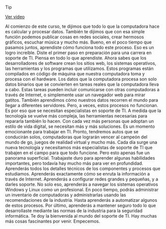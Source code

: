 > [!TIP]  
> [Ver video](https://youtu.be/QwMVbtyolj8)

Al comienzo de este curso, te dijimos que todo lo que la computadora
hace es calcular y procesar datos. También te dijimos que con esa simple función
podemos publicar cosas en redes sociales, crear hermosos gráficos, escuchar música y mucho más. Bueno, en el poco tiempo que pasamos juntos, aprendiste cómo funciona todo este proceso. Eso es un logro increíble. Diste el primer paso en preparación para
una carrera en soporte de TI. Piensa en todo lo que aprendiste. Ahora sabes que los desarrolladores de
software crean los sitios web, los sistemas operativos, las herramientas
y los programas que utilizamos. Estos programas están compilados
en código de máquina que nuestra computadora toma y
procesa con el hardware. Los datos que la computadora procesa
son solo datos binarios que se convierten en tareas reales que
la computadora lleva a cabo. Estas tareas pueden incluir comunicarse con
otras computadoras a través de Internet, o simplemente usar un navegador web
para mirar gatitos. También aprendimos cómo nuestros datos recorren
el mundo para llegar a diferentes servidores. Pero, a veces, estos procesos no funcionan. Es por eso que se necesitan especialistas
en soporte de TI. A medida que la tecnología se
vuelve más compleja, las herramientas necesarias para
repararla también lo hacen. Con cada vez más personas que adoptan
un estilo de vida digital, se necesitan más y más soluciones. Es un momento emocionante para trabajar en TI. Pronto, tendremos autos que se
conducirán solos, computadoras que lograrán vencer al
campeón del mundo de go, juegos de realidad virtual y mucho más. Cada día surge una nueva tecnología y necesitamos más especialistas de soporte de TI
que trabajen en el campo para que todo funcione. Pero esto apenas fue un panorama superficial. Trabajaste duro para aprender algunas habilidades importantes, pero todavía
hay mucho más para ver en profundidad. Aprenderás todos los detalles técnicos de los componentes y procesos que estudiamos. Aprenderás exactamente cómo se enruta
la información a través de Internet. Aprenderás a configurar redes
grandes y pequeñas, y a darles soporte. No solo eso, aprenderás a navegar los sistemas operativos Windows y
Linux como un profesional. En poco tiempo, podrás administrar
un inventario de computadoras y administrarlas usando
las recomendaciones de la industria. Hasta aprenderás a automatizar
algunos de estos procesos. Por último, aprenderás a mantener seguro
todo lo que desarrollaste mediante las normas de la industria
para la seguridad informática. Te doy la bienvenida al mundo del soporte de TI. Hay muchas más cosas fascinantes por venir. Empecemos.